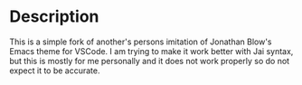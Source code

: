 # Description

This is a simple fork of another's persons imitation of Jonathan Blow's Emacs theme for VSCode. I am trying
to make it work better with Jai syntax, but this is mostly for me personally and it does not work properly
so do not expect it to be accurate.
